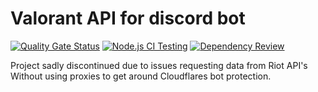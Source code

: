 # Valorant API for discord bot

[![Quality Gate Status](https://sonarcloud.io/api/project_badges/measure?project=Redeamerz_valorant-discord-api&metric=alert_status)](https://sonarcloud.io/summary/new_code?id=Redeamerz_valorant-discord-api)
[![Node.js CI Testing](https://github.com/Redeamerz/valorant-discord-api/actions/workflows/node.js.yml/badge.svg)](https://github.com/Redeamerz/valorant-discord-api/actions/workflows/node.js.yml)
[![Dependency Review](https://github.com/Redeamerz/valorant-discord-api/actions/workflows/dependency-review.yml/badge.svg)](https://github.com/Redeamerz/valorant-discord-api/actions/workflows/dependency-review.yml)

Project sadly discontinued due to issues requesting data from Riot API's Without using proxies to get around Cloudflares bot protection.
